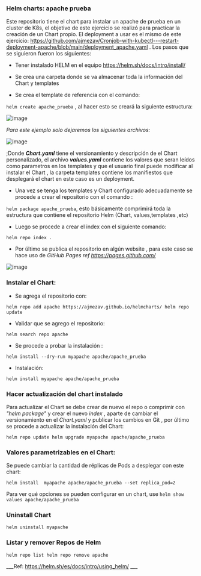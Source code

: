 ### Helm charts: apache prueba

Este repositorio tiene el chart para instalar un apache de prueba en un cluster de K8s, el objetivo de este ejercicio se realizó para practicar la creación de un Chart propio. El deployment a usar es el mismo de este ejercicio: https://github.com/ajmezav/Cronjob-with-kubectl---restart-deployment-apache/blob/main/deployment_apache.yaml . Los pasos que se siguieron fueron los siguientes:

 * Tener instalado HELM en el equipo https://helm.sh/docs/intro/install/
 
 * Se crea una carpeta donde se va almacenar toda la información del Chart y templates
 
 * Se crea el template de referencia con el comando: 
 
  `helm create apache_prueba`  , al hacer esto se creará la siguiente estructura: 


   ![image](https://user-images.githubusercontent.com/56460214/137990437-f85fa675-086a-4997-8982-5f231bd69491.png)

   _Para este ejemplo solo dejaremos los siguientes archivos:_

   ![image](https://user-images.githubusercontent.com/56460214/137990536-00d1ad70-ba77-4b4f-9ccf-ca9e8d9c0bdb.png)



  ;Donde ___Chart.yaml___ tiene el versionamiento y descripción de el Chart personalizado, el archivo ___values.yaml___ contiene los valores que seran leídos como parametros en  los templates y que el usuario final puede modificar al instalar el Chart , la carpeta templates contiene los manifiestos que desplegará el chart en este caso es un deployment.

* Una vez se tenga los templates y Chart configurado adecuadamente se procede a crear el repositorio con el comando : 
 
`helm package apache_prueba`, esto básicamente comprimirá toda la estructura que contiene el repositorio Helm (Chart, values,templates ,etc)

* Luego se procede a crear el index con el siguiente comando:

`helm repo index .`

* Por último se publica el repositorio en algún website , para este caso se hace uso de _GitHub Pages ref https://pages.github.com/_ 

![image](https://user-images.githubusercontent.com/56460214/137991145-cdf14975-f54b-4cd7-9f71-e949bd2e17c9.png)

### Instalar el Chart:

* Se agrega el repositorio con:

 `helm repo add apache https://ajmezav.github.io/helmcharts/
  helm repo update`
 
* Validar que se agrego el repositorio: 

 `helm search repo apache`

* Se procede a probar la instalación :

 `helm install --dry-run myapache apache/apache_prueba`

* Instalación:

 `helm install myapache apache/apache_prueba`

### Hacer actualización del chart instalado

Para actualizar el Chart se debe crear de nuevo el repo o comprimir con _"helm package"_ y crear el nuevo _index_ , aparte de cambiar el versionamiento en el _Chart.yaml_ y publicar los cambios en Git , por último se procede a actualizar la instalación del Chart:

`helm repo update
 helm upgrade myapache apache/apache_prueba`

### Valores parametrizables en el Chart:

Se puede cambiar la cantidad de réplicas de Pods a desplegar con este chart:

`helm install  myapache apache/apache_prueba --set replica_pod=2`

Para ver qué opciones se pueden configurar en un chart, use `helm show values apache/apache_prueba`


### Uninstall Chart

`helm uninstall myapache`

### Listar y remover Repos de Helm

`helm repo list
helm repo remove apache`

___Ref: https://helm.sh/es/docs/intro/using_helm/ ___
